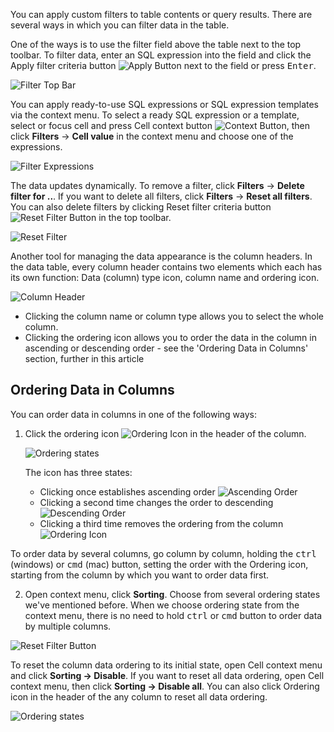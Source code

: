 You can apply custom filters to table contents or query results. There are several ways in which you can filter data in the table.

One of the ways is to use the filter field above the table next to the top toolbar. To filter data, enter an SQL expression into the field and click the Apply filter criteria button ![Apply Button](https://github.com/dbeaver/cloudbeaver/wiki/images/Apply-filter-criteria-button.png) next to the field or press <kbd>Enter</kbd>.

![Filter Top Bar](https://github.com/dbeaver/cloudbeaver/wiki/images/Filter-criteria.png)
 
You can apply ready-to-use SQL expressions or SQL expression templates via the context menu. To select a ready SQL expression or a template, select or focus cell and press Cell context button ![Context Button](https://github.com/dbeaver/cloudbeaver/wiki/images/Context-button.png), then click **Filters** -> **Cell value** in the context menu and choose one of the expressions.

![Filter Expressions](https://github.com/dbeaver/cloudbeaver/wiki/images/Context-constructed-filters.png)

The data updates dynamically. To remove a filter, click **Filters** -> **Delete filter for ..**. If you want to delete all filters, click **Filters** -> **Reset all filters**. You can also delete filters by clicking Reset filter criteria button ![Reset Filter Button](https://github.com/dbeaver/cloudbeaver/wiki/images/Reset-filter-criteria-button.png) in the top toolbar.

![Reset Filter](https://github.com/dbeaver/cloudbeaver/wiki/images/Context-filters.png)

Another tool for managing the data appearance is the column headers. In the data table, every column header contains two elements which each has its own function: Data (column) type icon, column name and ordering icon.

![Column Header](https://github.com/dbeaver/cloudbeaver/wiki/images/Column-header.png)

* Clicking the column name or column type allows you to select the whole column.
* Clicking the ordering icon allows you to order the data in the column in ascending or descending order - see the 'Ordering Data in Columns' section, further in this article

## Ordering Data in Columns
You can order data in columns in one of the following ways:
1. Click the ordering icon ![Ordering Icon](https://github.com/dbeaver/cloudbeaver/wiki/images/Order-unknown.png) in the header of the column.

   ![Ordering states](https://github.com/dbeaver/cloudbeaver/wiki/images/Order-states.png) 

   The icon has three states:  
   * Clicking once establishes ascending order ![Ascending Order](https://github.com/dbeaver/cloudbeaver/wiki/images/Order-ascending.png)  
   * Clicking a second time changes the order to descending ![Descending Order](https://github.com/dbeaver/cloudbeaver/wiki/images/Order-descending.png)  
   * Clicking a third time removes the ordering from the column ![Ordering Icon](https://github.com/dbeaver/cloudbeaver/wiki/images/Order-unknown.png)  

To order data by several columns, go column by column, holding the <kbd>ctrl</kbd> (windows) or <kbd>cmd</kbd> (mac) button, setting the order with the Ordering icon, starting from the column by which you want to order data first.

2. Open context menu, click **Sorting**. Choose from several ordering states we've mentioned before.
When we choose ordering state from the context menu, there is no need to hold <kbd>ctrl</kbd> or <kbd>cmd</kbd> button to order data by multiple columns. 

![Reset Filter Button](https://github.com/dbeaver/cloudbeaver/wiki/images/Reset-filter-criteria-button.png)

To reset the column data ordering to its initial state, open Cell context menu and click **Sorting -> Disable**. 
If you want to reset all data ordering, open Cell context menu, then click **Sorting -> Disable all**. You can also click Ordering icon in the header of the any column to reset all data ordering.

![Ordering states](https://github.com/dbeaver/cloudbeaver/wiki/images/Context-order-states.png)